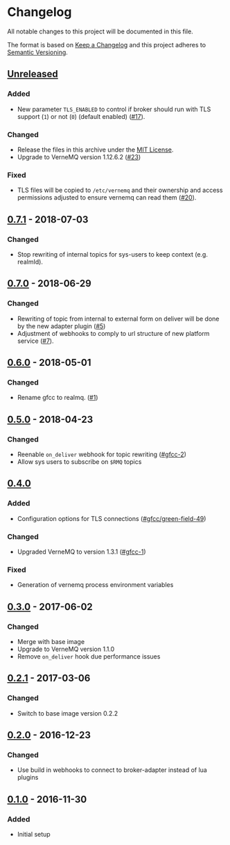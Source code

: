 # Changelog
All notable changes to this project will be documented in this file.

The format is based on [Keep a Changelog](http://keepachangelog.com/en/1.0.0/)
and this project adheres to [Semantic Versioning](http://semver.org/spec/v2.0.0.html).

## [Unreleased]
### Added
- New parameter `TLS_ENABLED` to control if broker should run with TLS support
  (`1`) or not (`0`) (default enabled) ([#17]).

### Changed
- Release the files in this archive under the [MIT License](LICENSE).
- Upgrade to VerneMQ version 1.12.6.2 ([#23])

### Fixed
- TLS files will be copied to `/etc/vernemq` and their ownership and access
  permissions adjusted to ensure vernemq can read them ([#20]).

[#17]: https://github.com/realmq/realmq-broker/issues/17
[#20]: https://github.com/realmq/realmq-broker/issues/20
[#23]: https://github.com/realmq/realmq-broker/issues/23

## [0.7.1] - 2018-07-03
### Changed
- Stop rewriting of internal topics for sys-users to keep context (e.g. realmId).

## [0.7.0] - 2018-06-29
### Changed
- Rewriting of topic from internal to external form on deliver will be done by
  the new adapter plugin ([#5])
- Adjustment of webhooks to comply to url structure of new platform service ([#7]).

[#5]: https://github.com/RealMQ/broker/issues/5
[#7]: https://github.com/RealMQ/broker/issues/7

## [0.6.0] - 2018-05-01
### Changed
- Rename gfcc to realmq. ([#1])

[#1]: https://github.com/realmq/broker/issues/1

## [0.5.0] - 2018-04-23
### Changed
- Reenable `on_deliver` webhook for topic rewriting ([#gfcc-2])
- Allow sys users to subscribe on `$RMQ` topics

[#gfcc-2]: https://gitlab.com/gfcc/broker-adapter/issues/2

## [0.4.0]
### Added
- Configuration options for TLS connections ([#gfcc/green-field-49])

### Changed
- Upgraded VerneMQ to version 1.3.1 ([#gfcc-1])

### Fixed
- Generation of vernemq process environment variables

[#gfcc-1]: https://gitlab.com/gfcc/broker/issues/1
[#gfcc/green-field-49]: https://gitlab.com/gfcc/green-field/issues/49

## [0.3.0] - 2017-06-02
### Changed
- Merge with base image
- Upgrade to VerneMQ version 1.1.0
- Remove `on_deliver` hook due performance issues

## [0.2.1] - 2017-03-06
### Changed
- Switch to base image version 0.2.2

## [0.2.0] - 2016-12-23
### Changed
- Use build in webhooks to connect to broker-adapter instead of lua plugins

## [0.1.0] - 2016-11-30
### Added
- Initial setup


[Unreleased]: https://github.com/realmq/broker/compare/0.7.1...HEAD
[0.7.1]: https://github.com/realmq/broker/compare/0.7.0...0.7.1
[0.7.0]: https://github.com/realmq/broker/compare/0.6.0...0.7.0
[0.6.0]: https://github.com/realmq/broker/compare/0.5.0...0.6.0
[0.5.0]: https://github.com/realmq/broker/compare/0.4.0...0.5.0
[0.4.0]: https://github.com/realmq/broker/compare/0.3.0...0.4.0
[0.3.0]: https://github.com/realmq/broker/compare/0.2.1...0.3.0
[0.2.1]: https://github.com/realmq/broker/compare/0.2.0...0.2.1
[0.2.0]: https://github.com/realmq/broker/compare/0.1.0...0.2.0
[0.1.0]: https://github.com/realmq/broker/compare/6b8862c5...0.1.0
